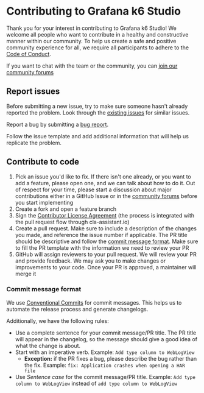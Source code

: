 # Contributing to Grafana k6 Studio

Thank you for your interest in contributing to Grafana k6 Studio! We welcome all people who want to contribute in a healthy and constructive manner within our community. To help us create a safe and positive community experience for all, we require all participants to adhere to the [Code of Conduct](.github/CODE_OF_CONDUCT.md).

If you want to chat with the team or the community, you can [join our community forums](https://community.grafana.com/c/grafana-k6/k6-studio/)

## Report issues

Before submitting a new issue, try to make sure someone hasn't already reported the problem. Look through the [existing issues](https://github.com/grafana/k6-studio/issues) for similar issues.

Report a bug by submitting a [bug report](https://github.com/grafana/k6-studio/issues/new?template=bug.yaml).

Follow the issue template and add additional information that will help us replicate the problem.

## Contribute to code

1. Pick an issue you'd like to fix. If there isn't one already, or you want to add a feature, please open one, and we can talk about how to do it. Out of respect for your time, please start a discussion about major contributions either in a GitHub Issue or in the [community forums](https://community.grafana.com/c/grafana-k6/k6-studio/) before you start implementing
2. Create a fork and open a feature branch
3. Sign the [Contributor License Agreement](https://cla-assistant.io/grafana/k6-studio) (the process is integrated with the pull request flow through cla-assistant.io)
4. Create a pull request. Make sure to include a description of the changes you made, and reference the issue number if applicable. The PR title should be descriptive and follow the [commit message format](#commit-message-format). Make sure to fill the PR template with the information we need to review your PR
5. GitHub will assign reviewers to your pull request. We will review your PR and provide feedback. We may ask you to make changes or improvements to your code. Once your PR is approved, a maintainer will merge it

### Commit message format

We use [Conventional Commits](https://www.conventionalcommits.org/en/v1.0.0/) for commit messages. This helps us to automate the release process and generate changelogs.

Additionally, we have the following rules:

- Use a complete sentence for your commit message/PR title. The PR title will appear in the changelog, so the message should give a good idea of what the change is about.
- Start with an imperative verb. Example: `Add type column to WebLogView`
  - **Exception:** if the PR fixes a bug, please describe the bug rather than the fix. Example: `fix: Application crashes when opening a HAR file`
- Use _Sentence case_ for the commit message/PR title. Example: `Add type column to WebLogView` instead of `add type column to WebLogView`
